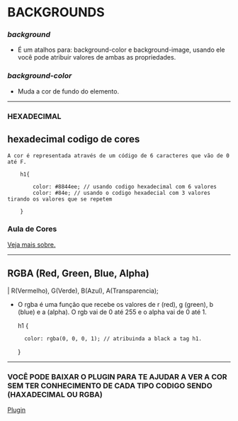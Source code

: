 # BACKGROUNDS

### *background*

- É um atalhos para: background-color e background-image, usando ele você pode atribuir valores de ambas as propriedades.

### *background-color*

- Muda a cor de fundo do elemento.

---

### HEXADECIMAL

## hexadecimal codigo de cores

    A cor é representada através de um código de 6 caracteres que vão de 0 até F.

        h1{
        
            color: #8844ee; // usando codigo hexadecimal com 6 valores
            color: #84e; // usando o codigo hexadecial com 3 valores tirando os valores que se repetem 

        }

### Aula de Cores

<a href="https://www.origamid.com/curso/ui-design-para-iniciantes/0307-cores">Veja mais sobre.</a>

---

## RGBA (Red, Green, Blue, Alpha)

| R(Vermelho), G(Verde), B(Azul), A(Transparencia);

- O rgba é uma função que recebe os valores de r (red), g (green), b (blue) e a (alpha). O rgb vai de 0 até 255 e o alpha vai de 0 até 1.

    h1 {

        color: rgba(0, 0, 0, 1); // atribuinda a black a tag h1.

    }

---

### VOCÊ PODE BAIXAR O PLUGIN PARA TE AJUDAR A VER A COR SEM TER CONHECIMENTO DE CADA TIPO CODIGO SENDO (HAXADECIMAL OU RGBA)

<a href="https://marketplace.visualstudio.com/items?itemName=naumovs.color-highlight">Plugin</a>